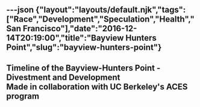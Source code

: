 ---json
{"layout":"layouts/default.njk","tags":["Race","Development","Speculation","Health","San Francisco"],"date":"2016-12-14T20:19:00","title":"Bayview Hunters Point","slug":"bayview-hunters-point"}
---

Timeline of the Bayview-Hunters Point - Divestment and Development  
Made in collaboration with UC Berkeley's ACES program
--------------------------------------------------------------------------------------------------------------------------